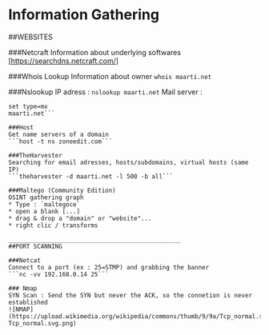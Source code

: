 # Information Gathering

##WEBSITES

###Netcraft
Information about underlying softwares
[https://searchdns.netcraft.com/]

###Whois Lookup
Information about owner
```whois maarti.net```

###Nslookup
IP adress :
```nslookup maarti.net```
Mail server :
```nslookup
set type=mx
maarti.net```

###Host
Get name servers of a domain
```host -t ns zoneedit.com```

###TheHarvester
Searching for email adresses, hosts/subdomains, virtual hosts (same IP)
```theharvester -d maarti.net -l 500 -b all```

###Maltego (Community Edition)
OSINT gathering graph
* Type : `maltegoce`
* open a blank [...]
* drag & drop a "domain" or "website"...
* right clic / transforms

________________________________________________
##PORT SCANNING

###Netcat
Connect to a port (ex : 25=STMP) and grabbing the banner
```nc -vv 192.168.0.14 25```

### Nmap
SYN Scan : Send the SYN but never the ACK, so the connetion is never established
![NMAP](https://upload.wikimedia.org/wikipedia/commons/thumb/9/9a/Tcp_normal.svg/1200px-Tcp_normal.svg.png)

